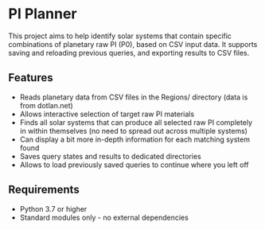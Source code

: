 # PI Planner

This project aims to help identify solar systems that contain specific combinations of planetary raw PI (P0), based on CSV input data. It supports saving and reloading previous queries, and exporting results to CSV files.

## Features
- Reads planetary data from CSV files in the Regions/ directory (data is from dotlan.net)
- Allows interactive selection of target raw PI materials
- Finds all solar systems that can produce all selected raw PI completely in within themselves (no need to spread out across multiple systems)
- Can display a bit more in-depth information for each matching system found
- Saves query states and results to dedicated directories
- Allows to load previously saved queries to continue where you left off

## Requirements
- Python 3.7 or higher
- Standard modules only - no external dependencies
